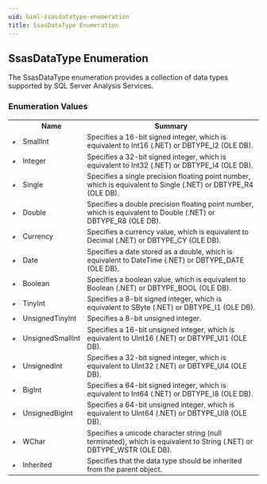 ```yaml
---
uid: biml-ssasdatatype-enumeration
title: SsasDataType Enumeration
---
```


## SsasDataType Enumeration

<div class="LanguageSummary"><div class ="SummaryItem">The SsasDataType enumeration provides a collection of data types supported by SQL Server Analysis Services.</div></div>
<div class="EnumValueGroup">

### Enumeration Values

<table id="EnumValue" class="MemberList"><tbody><tr><th class="MemberTypeIconColumnHeader">&nbsp;</th><th class="MemberNameColumnHeader">Name</th><th class="MemberSummaryColumnHeader">Summary</th></tr><tr class="cd0"><td align="center" class="MemberTypeIcon"><img src="enumValue.png"></img></td><td class="MemberName">SmallInt</td><td class="MemberSummary"><div class ="SummaryItem">Specifies a 16-bit signed integer, which is equivalent to Int16 (.NET) or DBTYPE_I2 (OLE DB).</div></td></tr><tr class="cd1"><td align="center" class="MemberTypeIcon"><img src="enumValue.png"></img></td><td class="MemberName">Integer</td><td class="MemberSummary"><div class ="SummaryItem">Specifies a 32-bit signed integer, which is equivalent to Int32 (.NET) or DBTYPE_I4 (OLE DB).</div></td></tr><tr class="cd0"><td align="center" class="MemberTypeIcon"><img src="enumValue.png"></img></td><td class="MemberName">Single</td><td class="MemberSummary"><div class ="SummaryItem">Specifies a single precision floating point number, which is equivalent to Single (.NET) or DBTYPE_R4 (OLE DB).</div></td></tr><tr class="cd1"><td align="center" class="MemberTypeIcon"><img src="enumValue.png"></img></td><td class="MemberName">Double</td><td class="MemberSummary"><div class ="SummaryItem">Specifies a double precision floating point number, which is equivalent to Double (.NET) or DBTYPE_R8 (OLE DB).</div></td></tr><tr class="cd0"><td align="center" class="MemberTypeIcon"><img src="enumValue.png"></img></td><td class="MemberName">Currency</td><td class="MemberSummary"><div class ="SummaryItem">Specifies a currency value, which is equivalent to Decimal (.NET) or DBTYPE_CY (OLE DB).</div></td></tr><tr class="cd1"><td align="center" class="MemberTypeIcon"><img src="enumValue.png"></img></td><td class="MemberName">Date</td><td class="MemberSummary"><div class ="SummaryItem">Specifies a date stored as a double, which is equivalent to DateTime (.NET) or DBTYPE_DATE (OLE DB).</div></td></tr><tr class="cd0"><td align="center" class="MemberTypeIcon"><img src="enumValue.png"></img></td><td class="MemberName">Boolean</td><td class="MemberSummary"><div class ="SummaryItem">Specifies a boolean value, which is equivalent to Boolean (.NET) or DBTYPE_BOOL (OLE DB).</div></td></tr><tr class="cd1"><td align="center" class="MemberTypeIcon"><img src="enumValue.png"></img></td><td class="MemberName">TinyInt</td><td class="MemberSummary"><div class ="SummaryItem">Specifies a 8-bit signed integer, which is equivalent to SByte (.NET) or DBTYPE_I1 (OLE DB).</div></td></tr><tr class="cd0"><td align="center" class="MemberTypeIcon"><img src="enumValue.png"></img></td><td class="MemberName">UnsignedTinyInt</td><td class="MemberSummary"><div class ="SummaryItem">Specifies a 8-bit unsigned integer.</div></td></tr><tr class="cd1"><td align="center" class="MemberTypeIcon"><img src="enumValue.png"></img></td><td class="MemberName">UnsignedSmallInt</td><td class="MemberSummary"><div class ="SummaryItem">Specifies a 16-bit unsigned integer, which is equivalent to UInt16 (.NET) or DBTYPE_UI1 (OLE DB).</div></td></tr><tr class="cd0"><td align="center" class="MemberTypeIcon"><img src="enumValue.png"></img></td><td class="MemberName">UnsignedInt</td><td class="MemberSummary"><div class ="SummaryItem">Specifies a 32-bit signed integer, which is equivalent to UInt32 (.NET) or DBTYPE_UI4 (OLE DB).</div></td></tr><tr class="cd1"><td align="center" class="MemberTypeIcon"><img src="enumValue.png"></img></td><td class="MemberName">BigInt</td><td class="MemberSummary"><div class ="SummaryItem">Specifies a 64-bit signed integer, which is equivalent to Int64 (.NET) or DBTYPE_I8 (OLE DB).</div></td></tr><tr class="cd0"><td align="center" class="MemberTypeIcon"><img src="enumValue.png"></img></td><td class="MemberName">UnsignedBigInt</td><td class="MemberSummary"><div class ="SummaryItem">Specifies a 64-bit unsigned integer, which is equivalent to UInt64 (.NET) or DBTYPE_UI8 (OLE DB).</div></td></tr><tr class="cd1"><td align="center" class="MemberTypeIcon"><img src="enumValue.png"></img></td><td class="MemberName">WChar</td><td class="MemberSummary"><div class ="SummaryItem">Specifies a unicode character string (null terminated), which is equivalent to String (.NET) or DBTYPE_WSTR (OLE DB).</div></td></tr><tr class="cd0"><td align="center" class="MemberTypeIcon"><img src="enumValue.png"></img></td><td class="MemberName">Inherited</td><td class="MemberSummary"><div class ="SummaryItem">Specifies that the data type should be inherited from the parent object.</div></td></tr></tbody></table>
</div>